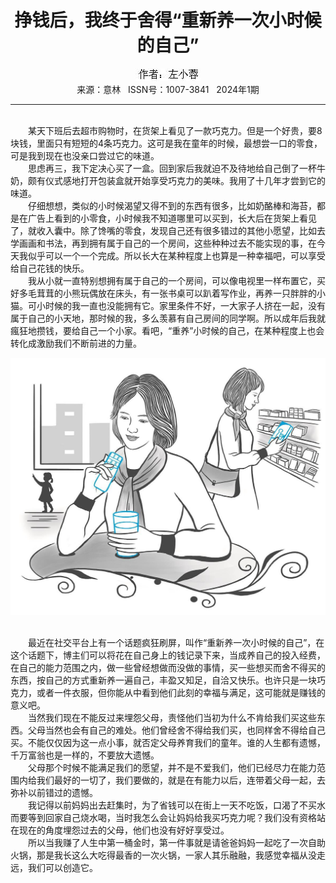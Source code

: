 # <center>挣钱后，我终于舍得“重新养一次小时候的自己”</center>

<div align=center><img src="https://raw.githubusercontent.com/leaguecn/magazines/main/img_authors/%25d7%25f7%25d5%25df%25a3%25ba%25d7%25f3%25d0%25a1%25c8%25d8.jpg"></div>

<center>来源：意林   ISSN号：1007-3841   2024年1期</center>

* * *

<br>　　某天下班后去超市购物时，在货架上看见了一款巧克力。但是一个好贵，要8块钱，里面只有短短的4条巧克力。这可是我在童年的时候，最想尝一口的零食，可是我到现在也没亲口尝过它的味道。  
　　思虑再三，我下定决心买了一盒。回到家后我就迫不及待地给自己倒了一杯牛奶，颇有仪式感地打开包装盒就开始享受巧克力的美味。我用了十几年才尝到它的味道。  
　　仔细想想，类似的小时候渴望又得不到的东西有很多，比如奶酪棒和海苔，都是在广告上看到的小零食，小时候我不知道哪里可以买到，长大后在货架上看见了，就收入囊中。除了馋嘴的零食，发现自己还有很多错过的其他小愿望，比如去学画画和书法，再到拥有属于自己的一个房间，这些种种过去不能实现的事，在今天我似乎可以一个一个完成。所以长大在某种程度上也算是一种幸福吧，可以享受给自己花钱的快乐。  
　　我从小就一直特别想拥有属于自己的一个房间，可以像电视里一样布置它，买好多毛茸茸的小熊玩偶放在床头，有一张书桌可以趴着写作业，再养一只胖胖的小猫。可小时候的我一直也没能拥有它。家里条件不好，一大家子人挤在一起，没有属于自己的小天地，那时候的我，多么羡慕有自己房间的同学啊。所以成年后我就瘋狂地攒钱，要给自己一个小家。看吧，“重养”小时候的自己，在某种程度上也会转化成激励我们不断前进的力量。

![](https://raw.githubusercontent.com/leaguecn/magazines/main/img/yili20240117-1-l.jpg)

  
<br>　　最近在社交平台上有一个话题疯狂刷屏，叫作“重新养一次小时候的自己”，在这个话题下，博主们可以将花在自己身上的钱记录下来，当成养自己的投入经费，在自己的能力范围之内，做一些曾经想做而没做的事情，买一些想买而舍不得买的东西，按自己的方式重新养一遍自己，丰盈又知足，自洽又快乐。也许只是一块巧克力，或者一件衣服，但你能从中看到他们此刻的幸福与满足，这可能就是赚钱的意义吧。  
　　当然我们现在不能反过来埋怨父母，责怪他们当初为什么不肯给我们买这些东西。父母当然也会有自己的难处。他们曾经舍不得给我们买，也同样舍不得给自己买。不能仅仅因为这一点小事，就否定父母养育我们的童年。谁的人生都有遗憾，千万富翁也是一样的，不要放大遗憾。  
　　父母那个时候不能满足我们的愿望，并不是不爱我们，他们已经尽力在能力范围内给我们最好的一切了，我们要做的，就是在有能力以后，连带着父母一起，去弥补以前错过的遗憾。  
　　我记得以前妈妈出去赶集时，为了省钱可以在街上一天不吃饭，口渴了不买水而要等到回家自己烧水喝，当时我怎么会让妈妈给我买巧克力呢？我们没有资格站在现在的角度埋怨过去的父母，他们也没有好好享受过。  
　　所以当我赚了人生中第一桶金时，第一件事就是请爸爸妈妈一起吃了一次自助火锅，那是我长这么大吃得最香的一次火锅，一家人其乐融融，我感觉幸福从没走远，我们可以创造它。
